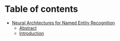 # Table of contents

* [Neural Architectures for Named Entity Recognition](NANER/1.md)
    * [Abstract](NANER/Abstract.md)
    * [Introduction](NANER/Introduction.md)